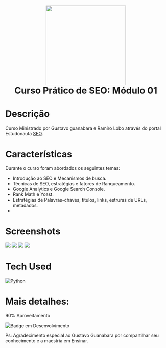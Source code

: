 <div align="center">
 <h1> <img src="https://i.imgur.com/SSGIjA0.png" width="250px"><br/>Curso Prático de SEO: Módulo 01</h1>
     </div>


# Descrição
Curso Ministrado por Gustavo guanabara e Ramiro Lobo através do portal Estudonauta [SEO](https://www.estudonauta.com/curso/curso-pratico-de-seo-modulo-01/).

# Características
Durante o curso foram abordados os seguintes temas:
- Introdução ao SEO e Mecanismos de busca.
- Técnicas de SEO, estratégias e fatores de Ranqueamento.
- Google Analytics e Google Search Console.
- Rank Math e Yoast.
- Estratégias de Palavras-chaves, títulos, links, estruras de URLs, metadados. 
-


# Screenshots
 <img src="https://i.imgur.com/jAvEwm1.png"> <img src="https://i.imgur.com/J3R6HuX.png">
 <img src="https://i.imgur.com/67eE61a.png"> <img src="https://i.imgur.com/YpjqgY3.png">
# Tech Used
 ![Python](https://img.shields.io/badge/python-3670A0?style=for-the-badge&logo=python&logoColor=ffdd54)
       
# Mais detalhes:
90% Aproveitamento
 
![Badge em Desenvolvimento](http://img.shields.io/static/v1?label=curso&message=concluido&color=GREEN&style=for-the-badge)<br>
 
Ps: Agradecimento especial ao Gustavo Guanabara por compartilhar seu conhecimento e a maestria em Ensinar.      

 
